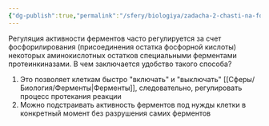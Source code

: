 ```yaml
---
{"dg-publish":true,"permalink":"/sfery/biologiya/zadacha-2-chasti-na-fosforilirovanie/","tags":["Общаябиология"]}
---
```


Регуляция активности ферментов часто регулируется за счет фосфорилирования (присоединения остатка фосфорной кислоты) некоторых аминокислотных остатков специальными ферментами протеинкиназами. В чем заключается удобство такого способа?
1. Это позволяет клеткам быстро "включать" и "выключать" [[Сферы/Биология/Ферменты\|Ферменты]], следовательно, регулировать процесс протекания реакции
2. Можно подстраивать активность ферментов под нужды клетки в конкретный момент без разрушения самих ферментов